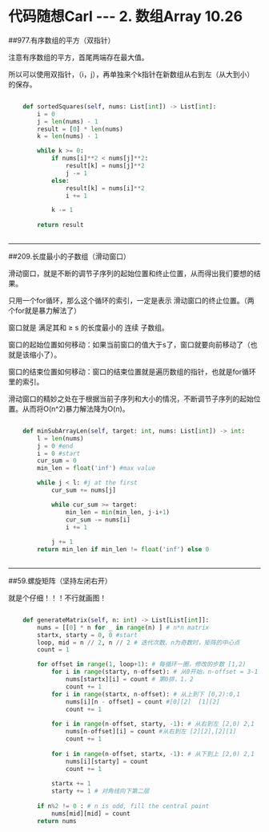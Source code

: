 # 代码随想Carl --- 2. 数组Array 10.26

##977.有序数组的平方（双指针）

注意有序数组的平方，首尾两端存在最大值。

所以可以使用双指针，（i，j），再单独来个k指针在新数组从右到左（从大到小）的保存。


```python

    def sortedSquares(self, nums: List[int]) -> List[int]:
        i = 0
        j = len(nums) - 1
        result = [0] * len(nums)
        k = len(nums) - 1

        while k >= 0:
            if nums[i]**2 < nums[j]**2:
                result[k] = nums[j]**2
                j -= 1
            else:
                result[k] = nums[i]**2
                i += 1

            k -= 1
        
        return result
	
```
---
##209.长度最小的子数组（滑动窗口）

滑动窗口，就是不断的调节子序列的起始位置和终止位置，从而得出我们要想的结果。

只用一个for循环，那么这个循环的索引，一定是表示 滑动窗口的终止位置。（两个for就是暴力解法了）

窗口就是 满足其和 ≥ s 的长度最小的 连续 子数组。

窗口的起始位置如何移动：如果当前窗口的值大于s了，窗口就要向前移动了（也就是该缩小了）。

窗口的结束位置如何移动：窗口的结束位置就是遍历数组的指针，也就是for循环里的索引。

滑动窗口的精妙之处在于根据当前子序列和大小的情况，不断调节子序列的起始位置。从而将O(n^2)暴力解法降为O(n)。

```python

    def minSubArrayLen(self, target: int, nums: List[int]) -> int:
        l = len(nums)
        j = 0 #end
        i = 0 #start
        cur_sum = 0
        min_len = float('inf') #max value

        while j < l: #j at the first
            cur_sum += nums[j]

            while cur_sum >= target:
                min_len = min(min_len, j-i+1)
                cur_sum -= nums[i]
                i += 1
        
            j += 1
        return min_len if min_len != float('inf') else 0
	
```

---
##59.螺旋矩阵（坚持左闭右开）

就是个仔细！！！不行就画图！

```python

    def generateMatrix(self, n: int) -> List[List[int]]:
        nums = [[0] * n for _ in range(n) ] # n*n matrix
        startx, starty = 0, 0 #start
        loop, mid = n // 2, n // 2 # 迭代次数、n为奇数时，矩阵的中心点
        count = 1

        for offset in range(1, loop+1): # 每循环一圈，修改的步数 [1,2)
            for i in range(starty, n-offset): # 从0开始，n-offset = 3-1 =2 从左到右两步 [0,2)
                nums[startx][i] = count # 第0排，1，2
                count += 1
            for i in range(startx, n-offset): # 从上到下 [0,2):0,1
                nums[i][n - offset] = count #[0][2]  [1][2]
                count += 1
            
            for i in range(n-offset, starty, -1): # 从右到左 [2,0) 2,1
                nums[n-offset][i] = count #从右到左 [2][2],[2][1]
                count += 1
            
            for i in range(n-offset, startx, -1): # 从下到上 [2,0) 2,1
                nums[i][starty] = count
                count += 1
            
            startx += 1
            starty += 1 # 对角线向下第二层
        
        if n%2 != 0 : # n is odd, fill the central point
            nums[mid][mid] = count
        return nums
```